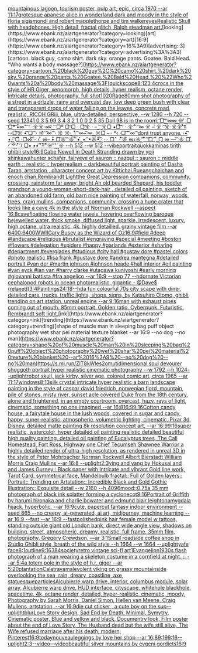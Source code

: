 [mountainous lagoon, tourism poster, pulp art, epic, circa 1970 --ar 11:17](https://www.ebank.nz/aiartgenerator?category=mountainous%20lagoon%2C%20tourism%20poster%2C%20pulp%20art%2C%20epic%2C%20circa%201970%20--ar%2011%3A17)[grotesque apanese alice in wonderland dark and moody in the style of floria sigismondi and robert mapplethorpe and tim walker](https://www.ebank.nz/aiartgenerator?category=grotesque%20apanese%20alice%20in%20wonderland%20dark%20and%20moody%20in%20the%20style%20of%20floria%20sigismondi%20and%20robert%20mapplethorpe%20and%20tim%20walker)[eyes](https://www.ebank.nz/aiartgenerator?category=eyes)[Realistic Skull with headphones. High detail, fractal glitch, Ralph steadman art.](https://www.ebank.nz/aiartgenerator?category=Realistic%20Skull%20with%20headphones.%20High%20detail%2C%20fractal%20glitch%2C%20Ralph%20steadman%20art.)[looking](https://www.ebank.nz/aiartgenerator?category=looking)[art](https://www.ebank.nz/aiartgenerator?category=art)[16:9](https://www.ebank.nz/aiartgenerator?category=16%3A9)[advertising::3](https://www.ebank.nz/aiartgenerator?category=advertising%3A%3A3)[cartoon. black guy, camo shirt. dark sky. orange pants. Goatee. Bald Head. "Who wants a body massage?](https://www.ebank.nz/aiartgenerator?category=cartoon.%20black%20guy%2C%20camo%20shirt.%20dark%20sky.%20orange%20pants.%20Goatee.%20Bald%20Head.%20%22Who%20wants%20a%20body%20massage%3F)[quickscope](https://www.ebank.nz/aiartgenerator?category=quickscope)[8:12](https://www.ebank.nz/aiartgenerator?category=8%3A12)[3:4](https://www.ebank.nz/aiartgenerator?category=3%3A4)[crocs in the style of HR Giger, xenomorph, high details, hyper realism, octane render, intricate details, photography, full shot](https://www.ebank.nz/aiartgenerator?category=crocs%20in%20the%20style%20of%20HR%20Giger%2C%20xenomorph%2C%20high%20details%2C%20hyper%20realism%2C%20octane%20render%2C%20intricate%20details%2C%20photography%2C%20full%20shot)[1020](https://www.ebank.nz/aiartgenerator?category=1020)[Rage](https://www.ebank.nz/aiartgenerator?category=Rage)[80mm shot photography of a street in a drizzle, rainy and overcast day, low deep green bush with clear and transparent drops of water falling on the leaves, concrete road, realistic, RICOH GRiii, blue,  ultra-detailed, perspective, --w 1280 --h 720 --seed 1234](https://www.ebank.nz/aiartgenerator?category=80mm%20shot%20photography%20of%20a%20street%20in%20a%20drizzle%2C%20rainy%20and%20overcast%20day%2C%20low%20deep%20green%20bush%20with%20clear%20and%20transparent%20drops%20of%20water%20falling%20on%20the%20leaves%2C%20concrete%20road%2C%20realistic%2C%20RICOH%20GRiii%2C%20blue%2C%20%20ultra-detailed%2C%20perspective%2C%20--w%201280%20--h%20720%20--seed%201234)[1 0 3 5 99 3 4 3 2 1 0 0 2 5 35 Doll 98 is in the room.͛ ͡▢͡ ͢͡ ∞∞͢ ☼ ͛ ▢ ͡▢͡º͡͡͡ •͒∞ ͡ ͛͛ ͡· ·☼☼·∞͡‹ ͢ ͡ ▢º ▢͡·▢ · ▢͢͡͡☼ · – ͢ ͡ ͢☼▢ •▢͒͡͡ ͡· · ☼ ͡ ͒· ͡∞ ☼͛ – ͛☼· ͡͡☼·☼☼ ͛͒͡‡ ···▢͒͡☼ •͡͡ ▢ ͡ · ☼͛͛ ͛ ͡∞ ͡ · ☼ ☼·͢ ͢ ·͛͒͢ ͡´∞–͡ ∞ ͢͢ ☼▢͒ –·· º‹ ·▢ ͛͡ ͡ ∞ ͡ dont trust anyone. ·•͡͡ •‚·͢͡͡ ▢͒ ·▢∞͒͡ ·͒· ‹ ͒ ∞͛– •͒ ▢͡☼ ͛͡ ☼ ͒͡ •‚͛͢͢ • ͡ •☼•͒ ͒͢͡· ··· ▢´ ͛ · ͒͛͡☼͒ ∞‹☼͢ ͡͡͡ ͡ ͒ ͡ ͡▢ ͡ ‚͒ ͢▢ ∞ –– ͛͡ ☼ ▢ ͒ · ͡ º͢͡ · ͛͒ ͡› ▢• ••͡´ ͒͡–͒͛͡ ͡ ͒☼͡ ͡ ͢ ͛͛͢´☼ --h 512 --w 512 --vibe](https://www.ebank.nz/aiartgenerator?category=1%200%203%205%2099%203%204%203%202%201%200%200%202%205%2035%20Doll%2098%20is%20in%20the%20room.%CD%9B%20%CD%A1%E2%96%A2%CD%A1%20%CD%A1%CD%A2%20%E2%88%9E%E2%88%9E%CD%A2%20%E2%98%BC%20%CD%9B%20%E2%96%A2%20%CD%A1%E2%96%A2%CD%A1%C2%BA%CD%A1%CD%A1%CD%A1%20%E2%80%A2%CD%92%E2%88%9E%20%CD%A1%20%CD%9B%CD%9B%20%CD%A1%C2%B7%20%C2%B7%E2%98%BC%E2%98%BC%C2%B7%E2%88%9E%CD%A1%E2%80%B9%20%CD%A2%20%CD%A1%20%E2%96%A2%C2%BA%20%E2%96%A2%CD%A1%C2%B7%E2%96%A2%20%C2%B7%20%E2%96%A2%CD%A1%CD%A2%CD%A1%E2%98%BC%20%C2%B7%20%E2%80%93%20%CD%A2%20%CD%A1%20%CD%A2%E2%98%BC%E2%96%A2%20%E2%80%A2%E2%96%A2%CD%A1%CD%92%CD%A1%20%CD%A1%C2%B7%20%C2%B7%20%E2%98%BC%20%CD%A1%20%CD%92%C2%B7%20%CD%A1%E2%88%9E%20%E2%98%BC%CD%9B%20%E2%80%93%20%CD%9B%E2%98%BC%C2%B7%20%CD%A1%CD%A1%E2%98%BC%C2%B7%E2%98%BC%E2%98%BC%20%CD%A1%CD%9B%CD%92%E2%80%A1%20%C2%B7%C2%B7%C2%B7%E2%96%A2%CD%A1%CD%92%E2%98%BC%20%E2%80%A2%CD%A1%CD%A1%20%E2%96%A2%20%CD%A1%20%C2%B7%20%E2%98%BC%CD%9B%CD%9B%20%CD%9B%20%CD%A1%E2%88%9E%20%CD%A1%20%C2%B7%20%E2%98%BC%20%E2%98%BC%C2%B7%CD%A2%20%CD%A2%20%C2%B7%CD%9B%CD%92%CD%A2%20%CD%A1%C2%B4%E2%88%9E%E2%80%93%CD%A1%20%E2%88%9E%20%CD%A2%CD%A2%20%E2%98%BC%E2%96%A2%CD%92%20%E2%80%93%C2%B7%C2%B7%20%C2%BA%E2%80%B9%20%C2%B7%E2%96%A2%20%CD%9B%CD%A1%20%CD%A1%20%E2%88%9E%20%CD%A1%20dont%20trust%20anyone.%20%C2%B7%E2%80%A2%CD%A1%CD%A1%20%E2%80%A2%E2%80%9A%C2%B7%CD%A1%CD%A2%CD%A1%20%E2%96%A2%CD%92%20%C2%B7%E2%96%A2%E2%88%9E%CD%A1%CD%92%20%C2%B7%CD%92%C2%B7%20%E2%80%B9%20%CD%92%20%E2%88%9E%CD%9B%E2%80%93%20%E2%80%A2%CD%92%20%E2%96%A2%CD%A1%E2%98%BC%20%CD%A1%CD%9B%20%E2%98%BC%20%CD%A1%CD%92%20%E2%80%A2%E2%80%9A%CD%9B%CD%A2%CD%A2%20%E2%80%A2%20%CD%A1%20%E2%80%A2%E2%98%BC%E2%80%A2%CD%92%20%CD%92%CD%A2%CD%A1%C2%B7%20%C2%B7%C2%B7%C2%B7%20%E2%96%A2%C2%B4%20%CD%9B%20%C2%B7%20%CD%92%CD%9B%CD%A1%E2%98%BC%CD%92%20%E2%88%9E%E2%80%B9%E2%98%BC%CD%A2%20%CD%A1%CD%A1%CD%A1%20%CD%A1%20%CD%92%20%CD%A1%20%CD%A1%E2%96%A2%20%CD%A1%20%E2%80%9A%CD%92%20%CD%A2%E2%96%A2%20%E2%88%9E%20%E2%80%93%E2%80%93%20%CD%A1%CD%9B%20%E2%98%BC%20%E2%96%A2%20%CD%92%20%C2%B7%20%CD%A1%20%C2%BA%CD%A2%CD%A1%20%C2%B7%20%CD%9B%CD%92%20%CD%A1%E2%80%BA%20%E2%96%A2%E2%80%A2%20%E2%80%A2%E2%80%A2%CD%A1%C2%B4%20%CD%92%CD%A1%E2%80%93%CD%92%CD%9B%CD%A1%20%CD%A1%20%CD%92%E2%98%BC%CD%A1%20%CD%A1%20%CD%A2%20%CD%A2%CD%9B%CD%9B%C2%B4%E2%98%BC%20--h%20512%20--w%20512%20--vibe)[portrait](https://www.ebank.nz/aiartgenerator?category=portrait)[quokka](https://www.ebank.nz/aiartgenerator?category=quokka)[minas tirith ghibli style](https://www.ebank.nz/aiartgenerator?category=minas%20tirith%20ghibli%20style)[16:9](https://www.ebank.nz/aiartgenerator?category=16%3A9)[Gabe Newell in Death Stranding drawn by yoji shinkawa](https://www.ebank.nz/aiartgenerator?category=Gabe%20Newell%20in%20Death%20Stranding%20drawn%20by%20yoji%20shinkawa)[hunter schafer, fairy](https://www.ebank.nz/aiartgenerator?category=hunter%20schafer%2C%20fairy)[eye of sauron :: nazgul :: sauron :: middle earth :: realistic :: hyperrealism :: dark](https://www.ebank.nz/aiartgenerator?category=eye%20of%20sauron%20%3A%3A%20nazgul%20%3A%3A%20sauron%20%3A%3A%20middle%20earth%20%3A%3A%20realistic%20%3A%3A%20hyperrealism%20%3A%3A%20dark)[beautiful portrait painting of Dasha Taran, artstation , character concept art,by Kittichai Rueangchaichan and enoch chan,Rembrandt Light](https://www.ebank.nz/aiartgenerator?category=beautiful%20portrait%20painting%20of%20Dasha%20Taran%2C%20artstation%20%2C%20character%20concept%20art%2Cby%20Kittichai%20Rueangchaichan%20and%20enoch%20chan%2CRembrandt%20Light)[the Great Depression  companions, community, crossing, rainstorm far away, bright An old bearded Shepard, his toddler grandson a young-woman-short-dark-hair , detailed oil painting, sketch of an abandoned old farm, old barn nice painting of waterfall, norway, woods, trees, craig mullins,  companions, community, crossing a huge crater that looks like a cave 4k in the style of Norman Rockwell --aspect 16:8](https://www.ebank.nz/aiartgenerator?category=the%20Great%20Depression%20%20companions%2C%20community%2C%20crossing%2C%20rainstorm%20far%20away%2C%20bright%20An%20old%20bearded%20Shepard%2C%20his%20toddler%20grandson%20a%20young-woman-short-dark-hair%20%2C%20detailed%20oil%20painting%2C%20sketch%20of%20an%20abandoned%20old%20farm%2C%20old%20barn%20nice%20painting%20of%20waterfall%2C%20norway%2C%20woods%2C%20trees%2C%20craig%20mullins%2C%20%20companions%2C%20community%2C%20crossing%20a%20huge%20crater%20that%20looks%20like%20a%20cave%204k%20in%20the%20style%20of%20Norman%20Rockwell%20--aspect%2016%3A8)[cave](https://www.ebank.nz/aiartgenerator?category=cave)[floating flowing water jewels. hovering overflowing baroque bejewelled water. thick smoke, diffused light, sparkle, irredescent, luxury. high octane. ultra realistic. 4k. highly detailled. grainy vintage film --ar 6400:6400](https://www.ebank.nz/aiartgenerator?category=floating%20flowing%20water%20jewels.%20hovering%20overflowing%20baroque%20bejewelled%20water.%20thick%20smoke%2C%20diffused%20light%2C%20sparkle%2C%20irredescent%2C%20luxury.%20high%20octane.%20ultra%20realistic.%204k.%20highly%20detailled.%20grainy%20vintage%20film%20--ar%206400%3A6400)[WWII](https://www.ebank.nz/aiartgenerator?category=WWII)[Gary Busey as the Wizard of Oz](https://www.ebank.nz/aiartgenerator?category=Gary%20Busey%20as%20the%20Wizard%20of%20Oz)[16:9](https://www.ebank.nz/aiartgenerator?category=16%3A9)[#field   #deep   #landscape   #religious   #brutalist   #engraving   #special   #meeting   #boston   #flowers   #delegation   #spiders   #happy   #garlands   #exterior   #sharing   #department   #everglades   #studious   #city hall   #gustav dore   #pastel colors   #photo realistic   #lisa frank   #gustave dore   #andrea mantegna   #detailed portrait   #van der   #martin johnson   #johnson heade   #hall interior   #oil painting   #van eyck   #jan van   #harry clarke   #utagawa kuniyoshi   #early morning   #giovanni battista   #fra angelico --ar 16:9 --stop 77 --hd](https://www.ebank.nz/aiartgenerator?category=%23field%20%20%20%23deep%20%20%20%23landscape%20%20%20%23religious%20%20%20%23brutalist%20%20%20%23engraving%20%20%20%23special%20%20%20%23meeting%20%20%20%23boston%20%20%20%23flowers%20%20%20%23delegation%20%20%20%23spiders%20%20%20%23happy%20%20%20%23garlands%20%20%20%23exterior%20%20%20%23sharing%20%20%20%23department%20%20%20%23everglades%20%20%20%23studious%20%20%20%23city%20hall%20%20%20%23gustav%20dore%20%20%20%23pastel%20colors%20%20%20%23photo%20realistic%20%20%20%23lisa%20frank%20%20%20%23gustave%20dore%20%20%20%23andrea%20mantegna%20%20%20%23detailed%20portrait%20%20%20%23van%20der%20%20%20%23martin%20johnson%20%20%20%23johnson%20heade%20%20%20%23hall%20interior%20%20%20%23oil%20painting%20%20%20%23van%20eyck%20%20%20%23jan%20van%20%20%20%23harry%20clarke%20%20%20%23utagawa%20kuniyoshi%20%20%20%23early%20morning%20%20%20%23giovanni%20battista%20%20%20%23fra%20angelico%20--ar%2016%3A9%20--stop%2077%20--hd)[ornate Victorian cephalopod robots in ocean photorealistic, gigantic - @Dave$ (relaxed)](https://www.ebank.nz/aiartgenerator?category=ornate%20Victorian%20cephalopod%20robots%20in%20ocean%20photorealistic%2C%20gigantic%20-%20%40Dave%24%20%28relaxed%29)[3:4](https://www.ebank.nz/aiartgenerator?category=3%3A4)[](https://www.ebank.nz/aiartgenerator?category=)[Paintings](https://www.ebank.nz/aiartgenerator?category=Paintings)[24:18](https://www.ebank.nz/aiartgenerator?category=24%3A18)[--hd](https://www.ebank.nz/aiartgenerator?category=--hd)[a fun colourful 70s city scape with diner, detailed cars, trucks, traffic lights, shops, signs, by Katsuhiro Otomo, ghibli, trending on art station, unreal engine --ar 9:16](https://www.ebank.nz/aiartgenerator?category=a%20fun%20colourful%2070s%20city%20scape%20with%20diner%2C%20detailed%20cars%2C%20trucks%2C%20traffic%20lights%2C%20shops%2C%20signs%2C%20by%20Katsuhiro%20Otomo%2C%20ghibli%2C%20trending%20on%20art%20station%2C%20unreal%20engine%20--ar%209%3A16)[man with exhaust pipes coming out of mouth. 85mm portrait. Golden ratio. Cyberpunk. Futuristic. Rembrandt soft light.](https://www.ebank.nz/aiartgenerator?category=man%20with%20exhaust%20pipes%20coming%20out%20of%20mouth.%2085mm%20portrait.%20Golden%20ratio.%20Cyberpunk.%20Futuristic.%20Rembrandt%20soft%20light.)[ink](https://www.ebank.nz/aiartgenerator?category=ink)[trending](https://www.ebank.nz/aiartgenerator?category=trending)[shape of muscle man in sleeping bag puff object photography wet shar pei material texture blanket --ar 16:9 --no dog --no man](https://www.ebank.nz/aiartgenerator?category=shape%20of%20muscle%20man%20in%20sleeping%20bag%20puff%20object%20photography%20wet%20shar%20pei%20material%20texture%20blanket%20--ar%2016%3A9%20--no%20dog%20--no%20man)[<https://s.mj.run/ZlT8kWles2o>](https://www.ebank.nz/aiartgenerator?category=%3Chttps%3A//s.mj.run/ZlT8kWles2o%3E)[mutidimensional soul devourer shoggoth portrait hyper realistic cinematic photography --w 1792 --h 1024](https://www.ebank.nz/aiartgenerator?category=mutidimensional%20soul%20devourer%20shoggoth%20portrait%20hyper%20realistic%20cinematic%20photography%20--w%201792%20--h%201024)[--uplight](https://www.ebank.nz/aiartgenerator?category=--uplight)[robot skull, jack kirby, silver age, colored comic art, circa 1965 --ar 11:17](https://www.ebank.nz/aiartgenerator?category=robot%20skull%2C%20jack%20kirby%2C%20silver%20age%2C%20colored%20comic%20art%2C%20circa%201965%20--ar%2011%3A17)[windows](https://www.ebank.nz/aiartgenerator?category=windows)[8:13](https://www.ebank.nz/aiartgenerator?category=8%3A13)[silk crystal intricate hyper realistic a barn landscape painting in the style of caspar david friedrich, norwegian fjord, mountain, pile of stones, misty river, sunset acle covered Duke from the 18th century, alone and frightened, in an empty courtroom, overcast, hazy, rays of light, cinematic, something no one imagined --ar 16:8](https://www.ebank.nz/aiartgenerator?category=silk%20crystal%20intricate%20hyper%20realistic%20a%20barn%20landscape%20painting%20in%20the%20style%20of%20caspar%20david%20friedrich%2C%20norwegian%20fjord%2C%20mountain%2C%20pile%20of%20stones%2C%20misty%20river%2C%20sunset%20acle%20covered%20Duke%20from%20the%2018th%20century%2C%20alone%20and%20frightened%2C%20in%20an%20empty%20courtroom%2C%20overcast%2C%20hazy%2C%20rays%20of%20light%2C%20cinematic%2C%20something%20no%20one%20imagined%20--ar%2016%3A8)[16:9](https://www.ebank.nz/aiartgenerator?category=16%3A9)[9:16](https://www.ebank.nz/aiartgenerator?category=9%3A16)[Cotton candy house, a fairytale house in the lush woods, covered in sugar and candy, happy, super-realistic, atmospheric, volumetric lighting, cinematic, Pixar 3d, Disney, detailed matte painting 8k resolution concept art, --ar 16:9](https://www.ebank.nz/aiartgenerator?category=Cotton%20candy%20house%2C%20a%20fairytale%20house%20in%20the%20lush%20woods%2C%20covered%20in%20sugar%20and%20candy%2C%20happy%2C%20super-realistic%2C%20atmospheric%2C%20volumetric%20lighting%2C%20cinematic%2C%20Pixar%203d%2C%20Disney%2C%20detailed%20matte%20painting%208k%20resolution%20concept%20art%2C%20--ar%2016%3A9)[9:16](https://www.ebank.nz/aiartgenerator?category=9%3A16)[super realistic, watercolor, hyper detailed oil painting realistic detailed beautiful high quality painting, detailed oil painting of Eucalyptus trees, The Call Homestead, Fort Ross, Highway one Chief Tecumseh Shawnee Warrior  a highly detailed render of ultra-high resolution, as rendered in unreal 3D in the style of Peter Mohrbacher Norman Rockwell Albert Bierstadt William Morris Craig Mullins --ar 16:8 --uplight](https://www.ebank.nz/aiartgenerator?category=super%20realistic%2C%20watercolor%2C%20hyper%20detailed%20oil%20painting%20realistic%20detailed%20beautiful%20high%20quality%20painting%2C%20detailed%20oil%20painting%20of%20Eucalyptus%20trees%2C%20The%20Call%20Homestead%2C%20Fort%20Ross%2C%20Highway%20one%20Chief%20Tecumseh%20Shawnee%20Warrior%20%20a%20highly%20detailed%20render%20of%20ultra-high%20resolution%2C%20as%20rendered%20in%20unreal%203D%20in%20the%20style%20of%20Peter%20Mohrbacher%20Norman%20Rockwell%20Albert%20Bierstadt%20William%20Morris%20Craig%20Mullins%20--ar%2016%3A8%20--uplight)[2:3](https://www.ebank.nz/aiartgenerator?category=2%3A3)[ying and yang  by Hokusai and and James Gurney::  Black paper with Intricate and vibrant Gold line work, Tarot Card, symmetrical face, Mandelbulb fractal::  Full of Golden layers::  Portrait:: Trending on Artstation::  Incredible Black and Gold Gothic Illustration::  Exquisite detail  --w 2160  --h 4096](https://www.ebank.nz/aiartgenerator?category=ying%20and%20yang%20%20by%20Hokusai%20and%20and%20James%20Gurney%3A%3A%20%20Black%20paper%20with%20Intricate%20and%20vibrant%20Gold%20line%20work%2C%20Tarot%20Card%2C%20symmetrical%20face%2C%20Mandelbulb%20fractal%3A%3A%20%20Full%20of%20Golden%20layers%3A%3A%20%20Portrait%3A%3A%20Trending%20on%20Artstation%3A%3A%20%20Incredible%20Black%20and%20Gold%20Gothic%20Illustration%3A%3A%20%20Exquisite%20detail%20%20--w%202160%20%20--h%204096)[mood](https://www.ebank.nz/aiartgenerator?category=mood)[::0.75](https://www.ebank.nz/aiartgenerator?category=%3A%3A0.75)[a 35 mm photograph of black ink splatter forming a cyclone](https://www.ebank.nz/aiartgenerator?category=a%2035%20mm%20photograph%20of%20black%20ink%20splatter%20forming%20a%20cyclone)[cot](https://www.ebank.nz/aiartgenerator?category=cot)[9:16](https://www.ebank.nz/aiartgenerator?category=9%3A16)[Portrait of Griffith by harumi hironaka and charlie bowater and edmund blair leighton](https://www.ebank.nz/aiartgenerator?category=Portrait%20of%20Griffith%20by%20harumi%20hironaka%20and%20charlie%20bowater%20and%20edmund%20blair%20leighton)[amygdala hijack.  hyperbolic.  --ar 16:9](https://www.ebank.nz/aiartgenerator?category=amygdala%20hijack.%20%20hyperbolic.%20%20--ar%2016%3A9)[cute, papercut fantasy indoor environment --seed 865 --no creepy, ai-generated, ai art, midjourney, machine learning --ar 16:9 --fast --ar 16:9 --fast](https://www.ebank.nz/aiartgenerator?category=cute%2C%20papercut%20fantasy%20indoor%20environment%20--seed%20865%20--no%20creepy%2C%20ai-generated%2C%20ai%20art%2C%20midjourney%2C%20machine%20learning%20--ar%2016%3A9%20--fast%20--ar%2016%3A9%20--fast)[polished](https://www.ebank.nz/aiartgenerator?category=polished)[pink hair female model w tattoos, standing outside giant old London bank, direct wide angle view, shadows on building, street, atmospheric, dreamy, realistic, full frame, 35mm film, photography, Gregory Crewdson, —ar 3:1](https://www.ebank.nz/aiartgenerator?category=pink%20hair%20female%20model%20w%20tattoos%2C%20standing%20outside%20giant%20old%20London%20bank%2C%20direct%20wide%20angle%20view%2C%20shadows%20on%20building%2C%20street%2C%20atmospheric%2C%20dreamy%2C%20realistic%2C%20full%20frame%2C%2035mm%20film%2C%20photography%2C%20Gregory%20Crewdson%2C%20%E2%80%94ar%203%3A1)[Small roadside coffee shop in Studio Ghibli style, breath of the wild style  --h 1664  --w 1664 --uplight](https://www.ebank.nz/aiartgenerator?category=Small%20roadside%20coffee%20shop%20in%20Studio%20Ghibli%20style%2C%20breath%20of%20the%20wild%20style%20%20--h%201664%20%20--w%201664%20--uplight)[yafe face](https://www.ebank.nz/aiartgenerator?category=yafe%20face)[8:1](https://www.ebank.nz/aiartgenerator?category=8%3A1)[outline](https://www.ebank.nz/aiartgenerator?category=outline)[9:16](https://www.ebank.nz/aiartgenerator?category=9%3A16)[384](https://www.ebank.nz/aiartgenerator?category=384)[society](https://www.ebank.nz/aiartgenerator?category=society)[retro vintage sci-fi art](https://www.ebank.nz/aiartgenerator?category=retro%20vintage%20sci-fi%20art)[1](https://www.ebank.nz/aiartgenerator?category=1)[Evangelion](https://www.ebank.nz/aiartgenerator?category=Evangelion)[1930s flash photograph of a man wearing a skeleton costume in a cornfield at night. :: --ar 5:4](https://www.ebank.nz/aiartgenerator?category=1930s%20flash%20photograph%20of%20a%20man%20wearing%20a%20skeleton%20costume%20in%20a%20cornfield%20at%20night.%20%3A%3A%20--ar%205%3A4)[a totem pole in the style of h.r. giger --ar 5:20](https://www.ebank.nz/aiartgenerator?category=a%20totem%20pole%20in%20the%20style%20of%20h.r.%20giger%20--ar%205%3A20)[plantation](https://www.ebank.nz/aiartgenerator?category=plantation)[Calatrava](https://www.ebank.nz/aiartgenerator?category=Calatrava)[malevolent viking on grassy mountainside overlooking the sea, rain, dreary, coastline, axe, statuesque](https://www.ebank.nz/aiartgenerator?category=malevolent%20viking%20on%20grassy%20mountainside%20overlooking%20the%20sea%2C%20rain%2C%20dreary%2C%20coastline%2C%20axe%2C%20statuesque)[particles](https://www.ebank.nz/aiartgenerator?category=particles)[Alcubierre warp drive, interior, columbus module, solar array, Alcubierre warp drive, HUD interface, cityscape, whitehole blackhole, spacetime, 4k, octane render, detailed, hyper-realistic, cinematic, moody, Photography by Sarah Morris, Daniel Simon, Hellen van Meene, Craig Mullens, artstation, --ar 16:9](https://www.ebank.nz/aiartgenerator?category=Alcubierre%20warp%20drive%2C%20interior%2C%20columbus%20module%2C%20solar%20array%2C%20Alcubierre%20warp%20drive%2C%20HUD%20interface%2C%20cityscape%2C%20whitehole%20blackhole%2C%20spacetime%2C%204k%2C%20octane%20render%2C%20detailed%2C%20hyper-realistic%2C%20cinematic%2C%20moody%2C%20Photography%20by%20Sarah%20Morris%2C%20Daniel%20Simon%2C%20Hellen%20van%20Meene%2C%20Craig%20Mullens%2C%20artstation%2C%20--ar%2016%3A9)[die cut sticker , a cute boy on the sup](https://www.ebank.nz/aiartgenerator?category=die%20cut%20sticker%20%2C%20a%20cute%20boy%20on%20the%20sup)[--uplight](https://www.ebank.nz/aiartgenerator?category=--uplight)[blur](https://www.ebank.nz/aiartgenerator?category=blur)[Love Story design, Sad End by Death, Minimal, Symytry, Cinematic poster, Blue and yellow and black, Documentry look, Film poster about the end of Love Story, The Husband dead but the wife still alive, The Wife refused marriage after his death, modern, Pinterest](https://www.ebank.nz/aiartgenerator?category=Love%20Story%20design%2C%20Sad%20End%20by%20Death%2C%20Minimal%2C%20Symytry%2C%20Cinematic%20poster%2C%20Blue%20and%20yellow%20and%20black%2C%20Documentry%20look%2C%20Film%20poster%20about%20the%20end%20of%20Love%20Story%2C%20The%20Husband%20dead%20but%20the%20wife%20still%20alive%2C%20The%20Wife%20refused%20marriage%20after%20his%20death%2C%20modern%2C%20Pinterest)[16:9](https://www.ebank.nz/aiartgenerator?category=16%3A9)[today](https://www.ebank.nz/aiartgenerator?category=today)[nouveau](https://www.ebank.nz/aiartgenerator?category=nouveau)[leggings by love her shop --ar 16:8](https://www.ebank.nz/aiartgenerator?category=leggings%20by%20love%20her%20shop%20--ar%2016%3A8)[9:19](https://www.ebank.nz/aiartgenerator?category=9%3A19)[9:16](https://www.ebank.nz/aiartgenerator?category=9%3A16)[--uplight](https://www.ebank.nz/aiartgenerator?category=--uplight)[2:3](https://www.ebank.nz/aiartgenerator?category=2%3A3)[--video](https://www.ebank.nz/aiartgenerator?category=--video)[—video](https://www.ebank.nz/aiartgenerator?category=%E2%80%94video)[beautiful silver mountains by evgeni gordiets](https://www.ebank.nz/aiartgenerator?category=beautiful%20silver%20mountains%20by%20evgeni%20gordiets)[16:9](https://www.ebank.nz/aiartgenerator?category=16%3A9)